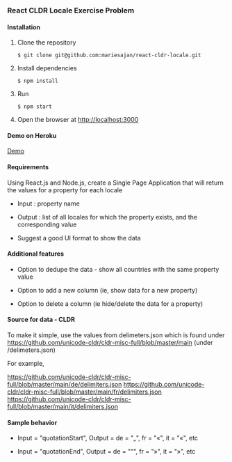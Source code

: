 ### React CLDR Locale Exercise Problem

#### Installation

1. Clone the repository
    ```
    $ git clone git@github.com:mariesajan/react-cldr-locale.git
    ```
    
2. Install dependencies
   ```
   $ npm install
   ```

3. Run
   ```
   $ npm start
   ```

4. Open the browser at [http://localhost:3000](http://localhost:3000)

#### Demo on Heroku
[Demo](https://react-cldr-locale.herokuapp.com/)

#### Requirements
Using React.js and Node.js, create a Single Page Application that will return the values for a property for each locale

* Input : property name

* Output : list of all locales for which the property exists, and the corresponding value

* Suggest a good UI format to show the data

#### Additional features
* Option to dedupe the data - show all countries with the same property value

* Option to add a new column (ie, show data for a new property)

* Option to delete a column (ie hide/delete the data for a property)

#### Source for data - CLDR
To make it simple, use the values from delimeters.json which is found under
https://github.com/unicode-cldr/cldr-misc-full/blob/master/main (under /delimeters.json)

For example,

https://github.com/unicode-cldr/cldr-misc-full/blob/master/main/de/delimiters.json
https://github.com/unicode-cldr/cldr-misc-full/blob/master/main/fr/delimiters.json
https://github.com/unicode-cldr/cldr-misc-full/blob/master/main/it/delimiters.json

#### Sample behavior

* Input = "quotationStart",
Output = de = "„", fr = "«", it = "«", etc

* Input = "quotationEnd", Output = de = "“", fr = "»", it = "»", etc
